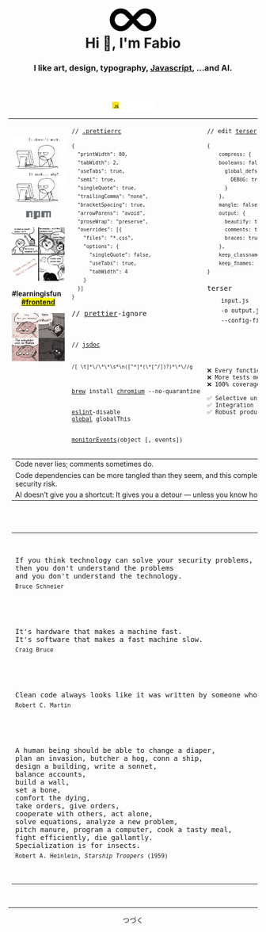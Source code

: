 <div align="center">
    <header>
        <h1>
            <img width="94px" height="46px" src="./res/image/devOpsAni.svg"><br>
            Hi 👋, I'm Fabio
        </h1>
        <h3>
            I like art, design, typography, <a href="https://httparchive.org/reports/state-of-javascript" target="_blank">Javascript</a>, ...and AI.
        </h3>
    </header>
    <p>
        <a href="https://developer.mozilla.org/en-US/search?q="><!-- ?q=FabioVergani -->
            <img width="90" alt="MDN" src="./res/image/JavaScript.svg">
        </a>
    </p>
    <table>
        <tr>
            <td valign="top" width="33%" rowspan="3">
                <br />
                <div align="center">
                    <p>
                        <a href="./res/memes/programming/worst-code-ever-run.jpg">
                            <img width="208" height"264" title="So true." src="./res/memes/programming/why.png">
                        </a>
                    </p>
                    <p>
                        <a href="./npm.md">
                            <img width="50px" src="./res/image/npm.svg">
                        </a>
                    </p>
                    <p>
                        <a href="https://jshint.com">
                            <img width="208" src="./res/memes/programming/line178s.png">
                        </a>
                    </p>
		    <p>
        		<b>#learningisfun</b>&ensp;
        		<b><mark><a href="./frontend.md">#frontend</a></mark></b>  	    
		    </p>
		    <img width="208" src="./res/memes/programming/calculatorWasOnRadian.png">
                </div>
            </td>
            <td valign="top" width="32%">
		    <pre><code>// <a href="https://prettier.io/docs/en/configuration.html">.prettierrc</a>
<sup>
{
  "printWidth": 80,
  "tabWidth": 2,
  "useTabs": true,
  "semi": true,
  "singleQuote": true,
  "trailingComma": "none",
  "bracketSpacing": true,
  "arrowParens": "avoid",
  "proseWrap": "preserve",
  "overrides": [{
    "files": "*.css",
    "options": {
      "singleQuote": false,
      "useTabs": true,
      "tabWidth": 4
    }
  }]
}</sup></code></pre>
<pre>
// <a href="https://prettier.io/playground">prettier</a>-ignore
</pre>
            </td>
            <td valign="top" width="34%">
<pre><code>// edit <a href="https://try.terser.org">terser</a> <a href="https://terser.org/docs/api-reference#minify-options-structure">options</a>
<sup>
{
    compress: {
	booleans: false,
      global_defs: {
        DEBUG: true
      }
    },
    mangle: false,
    output: {
      beautify: true,
      comments: true,
      braces: true
    },
    keep_classnames: true,
    keep_fnames: true
}</sup></code></pre>
<pre>
terser<sub>
    input.js
    -o output.js
    --config-file <a href="https://terser.org/docs/api-reference/#minify-options-structure">tc.json</a></sub>
</pre>
            </td>
        </tr>
	<tr>
		<td>
<pre><code>// <a href="https://jsdoc.app">jsdoc</a>
<br>
<sup>/[ \t]*\/\*\*\s*\n([^*]*(\*[^/])?)*\*\//g</sup>
</code></pre>
		</td>
		<td rowspan="2">
<sup>
<pre>
❌ Every functions needs a unit test.
❌ More tests mean fewer bugs.
❌ 100% coverage guarantee quality.<br>
✅ Selective unit testing.
✅ Integration tests.
✅ Robust production monitoring.
</pre>
</sup>
		</td>
	</tr>
        <tr>
            <td>
<sub><pre>
<a href="https://formulae.brew.sh/cask/chromium">brew</a> install <a href="https://www.chromium.org/chromium-projects/)">chromium</a> --no-quarantine
<br>
<a href="https://eslint.org/demo">eslint</a>-disable
<a href="https://eslint.org/docs/user-guide/configuring/language-options">global</a> globalThis
<br>
<a href="https://developer.chrome.com/blog/quickly-monitor-events-from-the-console-panel-2/">monitorEvents</a>(object [, events])
</pre></sub>
            </td>
        </tr>
	<tr>
		<td align="center" colspan="3">
			<table>
				<tr>
					<td>
						Code never lies; comments sometimes do.
					</td>
				</tr> 
				<tr>
					<td>
						Code dependencies can be more tangled than they seem, and this complexity poses serious security risk.
					</td>
				</tr>
				<tr>
					<td>
						AI doesn’t give you a shortcut: It gives you a detour — unless you know how to guide it.	
					</td>
			 	</tr>
			</table>
		</td>
	</tr>
	<tr>
		<td align="center" colspan="3">
<pre>
<table align="center">
<tr>
<td>
<p>
If you think technology can solve your security problems,
then you don't understand the problems
and you don't understand the technology.
<sub>Bruce Schneier</sub>
</p>

<p>
It's hardware that makes a machine fast.
It's software that makes a fast machine slow.
<sub>Craig Bruce</sub>	
</p>

<p>
Clean code always looks like it was written by someone who cares.
<sub>Robert C. Martin</sub>	
</p>

<p>
A human being should be able to change a diaper, 
plan an invasion, butcher a hog, conn a ship,
design a building, write a sonnet,
balance accounts,
build a wall,
set a bone,
comfort the dying,
take orders, give orders,
cooperate with others, act alone,
solve equations, analyze a new problem,
pitch manure, program a computer, cook a tasty meal,
fight efficiently, die gallantly.
Specialization is for insects.
<sub>Robert A. Heinlein, <i>Starship Troopers</i> (1959)</sub>
</p>
	
</td>
</tr>
</table>	
</pre>	
		</td>
	</tr>
    </table>


<p>
つづく
</p>

<!--
![](./image.svg)

    <a href="https://www.linkedin.com/in/fvergani/">
        <img width="72" alt="linkedIn" src="./res/image/linkedIn.svg">
    </a>
-->
